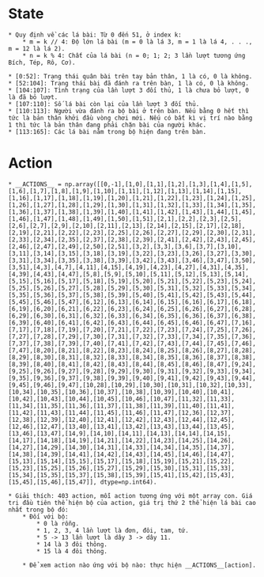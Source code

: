 # State
    * Quy định về các lá bài: Từ 0 đến 51, ở index k:
        * m = k // 4: Độ lớn lá bài (m = 0 là lá 3, m = 1 là lá 4, . . ., m = 12 là lá 2).
        * n = k % 4: Chất của lá bài (n = 0; 1; 2; 3 lần lượt tương ứng Bích, Tép, Rô, Cơ).
    
    * [0:52]: Trạng thái quân bài trên tay bản thân, 1 là có, 0 là không.
    * [52:104]: Trạng thái bài đã đánh ra trên bàn, 1 là có, 0 là không.
    * [104:107]: Tình trạng của lần lượt 3 đối thủ, 1 là chưa bỏ lượt, 0 là đã bỏ lượt.
    * [107:110]: Số lá bài còn lại của lần lượt 3 đối thủ.
    * [110:113]: Người vừa đánh ra bộ bài ở trên bàn. Nếu bằng 0 hết thì tức là bản thân khởi đầu vòng chơi mới. Nếu có bất kì vị trí nào bằng 1 thì tức là bản thân đang phải chặn bài của người khác.
    * [113:165]: Các lá bài nằm trong bộ hiện đang trên bàn.


# Action
    * __ACTIONS__ = np.array([[0,-1],[1,0],[1,1],[1,2],[1,3],[1,4],[1,5],[1,6],[1,7],[1,8],[1,9],[1,10],[1,11],[1,12],[1,13],[1,14],[1,15],[1,16],[1,17],[1,18],[1,19],[1,20],[1,21],[1,22],[1,23],[1,24],[1,25],[1,26],[1,27],[1,28],[1,29],[1,30],[1,31],[1,32],[1,33],[1,34],[1,35],[1,36],[1,37],[1,38],[1,39],[1,40],[1,41],[1,42],[1,43],[1,44],[1,45],[1,46],[1,47],[1,48],[1,49],[1,50],[1,51],[2,1],[2,2],[2,3],[2,5],[2,6],[2,7],[2,9],[2,10],[2,11],[2,13],[2,14],[2,15],[2,17],[2,18],[2,19],[2,21],[2,22],[2,23],[2,25],[2,26],[2,27],[2,29],[2,30],[2,31],[2,33],[2,34],[2,35],[2,37],[2,38],[2,39],[2,41],[2,42],[2,43],[2,45],[2,46],[2,47],[2,49],[2,50],[2,51],[3,2],[3,3],[3,6],[3,7],[3,10],[3,11],[3,14],[3,15],[3,18],[3,19],[3,22],[3,23],[3,26],[3,27],[3,30],[3,31],[3,34],[3,35],[3,38],[3,39],[3,42],[3,43],[3,46],[3,47],[3,50],[3,51],[4,3],[4,7],[4,11],[4,15],[4,19],[4,23],[4,27],[4,31],[4,35],[4,39],[4,43],[4,47],[5,8],[5,9],[5,10],[5,11],[5,12],[5,13],[5,14],[5,15],[5,16],[5,17],[5,18],[5,19],[5,20],[5,21],[5,22],[5,23],[5,24],[5,25],[5,26],[5,27],[5,28],[5,29],[5,30],[5,31],[5,32],[5,33],[5,34],[5,35],[5,36],[5,37],[5,38],[5,39],[5,40],[5,41],[5,42],[5,43],[5,44],[5,45],[5,46],[5,47],[6,12],[6,13],[6,14],[6,15],[6,16],[6,17],[6,18],[6,19],[6,20],[6,21],[6,22],[6,23],[6,24],[6,25],[6,26],[6,27],[6,28],[6,29],[6,30],[6,31],[6,32],[6,33],[6,34],[6,35],[6,36],[6,37],[6,38],[6,39],[6,40],[6,41],[6,42],[6,43],[6,44],[6,45],[6,46],[6,47],[7,16],[7,17],[7,18],[7,19],[7,20],[7,21],[7,22],[7,23],[7,24],[7,25],[7,26],[7,27],[7,28],[7,29],[7,30],[7,31],[7,32],[7,33],[7,34],[7,35],[7,36],[7,37],[7,38],[7,39],[7,40],[7,41],[7,42],[7,43],[7,44],[7,45],[7,46],[7,47],[8,20],[8,21],[8,22],[8,23],[8,24],[8,25],[8,26],[8,27],[8,28],[8,29],[8,30],[8,31],[8,32],[8,33],[8,34],[8,35],[8,36],[8,37],[8,38],[8,39],[8,40],[8,41],[8,42],[8,43],[8,44],[8,45],[8,46],[8,47],[9,24],[9,25],[9,26],[9,27],[9,28],[9,29],[9,30],[9,31],[9,32],[9,33],[9,34],[9,35],[9,36],[9,37],[9,38],[9,39],[9,40],[9,41],[9,42],[9,43],[9,44],[9,45],[9,46],[9,47],[10,28],[10,29],[10,30],[10,31],[10,32],[10,33],[10,34],[10,35],[10,36],[10,37],[10,38],[10,39],[10,40],[10,41],[10,42],[10,43],[10,44],[10,45],[10,46],[10,47],[11,32],[11,33],[11,34],[11,35],[11,36],[11,37],[11,38],[11,39],[11,40],[11,41],[11,42],[11,43],[11,44],[11,45],[11,46],[11,47],[12,36],[12,37],[12,38],[12,39],[12,40],[12,41],[12,42],[12,43],[12,44],[12,45],[12,46],[12,47],[13,40],[13,41],[13,42],[13,43],[13,44],[13,45],[13,46],[13,47],[14,9],[14,10],[14,11],[14,13],[14,14],[14,15],[14,17],[14,18],[14,19],[14,21],[14,22],[14,23],[14,25],[14,26],[14,27],[14,29],[14,30],[14,31],[14,33],[14,34],[14,35],[14,37],[14,38],[14,39],[14,41],[14,42],[14,43],[14,45],[14,46],[14,47],[15,13],[15,14],[15,15],[15,17],[15,18],[15,19],[15,21],[15,22],[15,23],[15,25],[15,26],[15,27],[15,29],[15,30],[15,31],[15,33],[15,34],[15,35],[15,37],[15,38],[15,39],[15,41],[15,42],[15,43],[15,45],[15,46],[15,47]], dtype=np.int64).

    * Giải thích: 403 action, mỗi action tương ứng với một array con. Giá trị đầu tiên thể hiện bộ của action, giá trị thứ 2 thể hiện lá bài cao nhất trong bộ đó:
        * Đối với bộ:
            * 0 là rỗng.
            * 1, 2, 3, 4 lần lượt là đơn, đôi, tam, tứ.
            * 5 -> 13 lần lượt là dây 3 -> dây 11.
            * 14 là 3 đôi thông.
            * 15 là 4 đôi thông.
        
        * Để xem action nào ứng với bộ nào: thực hiện __ACTIONS__[action].